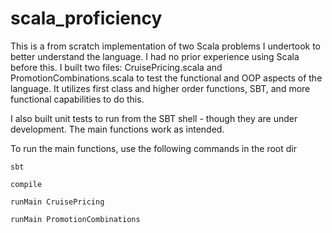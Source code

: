 # scala_proficiency

This is a from scratch implementation of two Scala problems I undertook to better understand the language. I had no prior experience using Scala before this. I built two files: CruisePricing.scala and PromotionCombinations.scala to test the functional and OOP aspects of the language. It utilizes first class and higher order functions, SBT, and more functional capabilities to do this. 

I also built unit tests to run from the SBT shell - though they are under development. The main functions work as intended. 

To run the main functions, use the following commands in the root dir

```sbt```

```compile```

```runMain CruisePricing```

```runMain PromotionCombinations```
